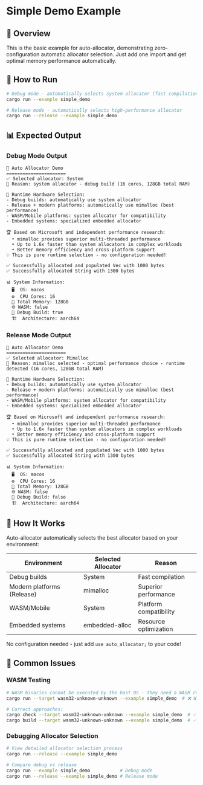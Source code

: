# Simple Demo Example

## 📖 Overview

This is the basic example for auto-allocator, demonstrating zero-configuration automatic allocator selection. Just add one import and get optimal memory performance automatically.

## 🚀 How to Run

```bash
# Debug mode - automatically selects system allocator (fast compilation)
cargo run --example simple_demo

# Release mode - automatically selects high-performance allocator
cargo run --release --example simple_demo
```

## 📊 Expected Output

### Debug Mode Output

```
🚀 Auto Allocator Demo
======================
✅ Selected allocator: System
📝 Reason: system allocator - debug build (16 cores, 128GB total RAM)

🎯 Runtime Hardware Selection:
- Debug builds: automatically use system allocator
- Release + modern platforms: automatically use mimalloc (best performance)
- WASM/Mobile platforms: system allocator for compatibility
- Embedded systems: specialized embedded allocator

🏆 Based on Microsoft and independent performance research:
  • mimalloc provides superior multi-threaded performance
  • Up to 1.6x faster than system allocators in complex workloads
  • Better memory efficiency and cross-platform support
💡 This is pure runtime selection - no configuration needed!

✅ Successfully allocated and populated Vec with 1000 bytes
✅ Successfully allocated String with 1300 bytes

📊 System Information:
  🖥️  OS: macos
  ⚙️  CPU Cores: 16
  🧠 Total Memory: 128GB
  🌐 WASM: false
  🐛 Debug Build: true
  🏗️  Architecture: aarch64
```

### Release Mode Output

```
🚀 Auto Allocator Demo
======================
✅ Selected allocator: Mimalloc
📝 Reason: mimalloc selected - optimal performance choice - runtime detected (16 cores, 128GB total RAM)

🎯 Runtime Hardware Selection:
- Debug builds: automatically use system allocator
- Release + modern platforms: automatically use mimalloc (best performance)
- WASM/Mobile platforms: system allocator for compatibility
- Embedded systems: specialized embedded allocator

🏆 Based on Microsoft and independent performance research:
  • mimalloc provides superior multi-threaded performance
  • Up to 1.6x faster than system allocators in complex workloads
  • Better memory efficiency and cross-platform support
💡 This is pure runtime selection - no configuration needed!

✅ Successfully allocated and populated Vec with 1000 bytes
✅ Successfully allocated String with 1300 bytes

📊 System Information:
  🖥️  OS: macos
  ⚙️  CPU Cores: 16
  🧠 Total Memory: 128GB
  🌐 WASM: false
  🐛 Debug Build: false
  🏗️  Architecture: aarch64
```

## 🧠 How It Works

Auto-allocator automatically selects the best allocator based on your environment:

| Environment | Selected Allocator | Reason |
|-------------|-------------------|---------|
| Debug builds | System | Fast compilation |
| Modern platforms (Release) | mimalloc | Superior performance |
| WASM/Mobile | System | Platform compatibility |
| Embedded systems | embedded-alloc | Resource optimization |

No configuration needed - just add `use auto_allocator;` to your code!

## 🔧 Common Issues

### WASM Testing

```bash
# WASM binaries cannot be executed by the host OS - they need a WASM runtime
cargo run --target wasm32-unknown-unknown --example simple_demo  # ❌ Will fail with "cannot execute binary file"

# Correct approaches:
cargo check --target wasm32-unknown-unknown --example simple_demo  # ✅ Compilation check
cargo build --target wasm32-unknown-unknown --example simple_demo  # ✅ Build binary
```

### Debugging Allocator Selection

```bash
# View detailed allocator selection process
cargo run --release --example simple_demo

# Compare debug vs release
cargo run --example simple_demo           # Debug mode
cargo run --release --example simple_demo # Release mode
```

